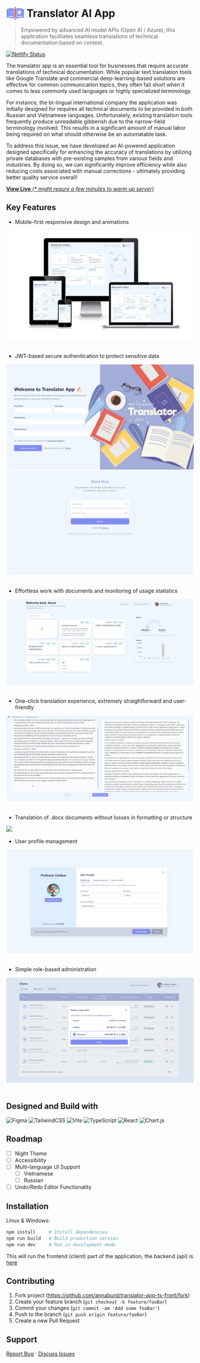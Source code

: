 # <img src="public/icon.svg" width="48" style="margin-bottom:-16px"> Translator AI App

> Empowered by advanced AI model APIs (Open AI / Azure), this application facilitates seamless translations of technical documentation based on context.

[![Netlify Status](https://api.netlify.com/api/v1/badges/09c4753f-2155-4757-8e8a-d49bb5911f72/deploy-status)](https://app.netlify.com/sites/translator-app-ts-front/deploys)

The translator app is an essential tool for businesses that require accurate translations of technical documentation. While popular text translation tools like Google Translate and commercial deep-learning-based solutions are effective for common communication topics, they often fall short when it comes to less commonly used languages or highly specialized terminology.

For instance, the bi-lingual international company the application was initially designed for requires all technical documents to be provided in both Russian and Vietnamese languages. Unfortunately, existing translation tools frequently produce unreadable gibberish due to the narrow-field terminology involved. This results in a significant amount of manual labor being required on what should otherwise be an automatable task.

To address this issue, we have developed an AI-powered application designed specifically for enhancing the accuracy of translations by utilizing private databases with pre-existing samples from various fields and industries. By doing so, we can significantly improve efficiency while also reducing costs associated with manual corrections - ultimately providing better quality service overall!

[**View Live** _(\* might requre a few minutes to warm up server)_](https://translatorai.tech/ "Translator App")

## Key Features

- Mobile-first responsive design and animations

![](preview/image-3.png)
&nbsp;

- JWT-based secure authentication to protect sensitive data

![](preview/image.png)
![](preview/image-2.png)
&nbsp;

- Effortless work with documents and monitoring of usage statistics

![](preview/Animation.gif)
&nbsp;

- One-click translation experience, extremely straightforward and user-friendly

![](preview/Animation-2.gif)
&nbsp;

- Translation of .docx documents without losses in formatting or structure

![](preview/Animation-3.gif)
&nbsp;

- User profile management

![](preview/image-6.png)
&nbsp;

- Simple role-based administration

![](preview/image-7.png)
&nbsp;

## Designed and Build with

![Figma](https://img.shields.io/badge/figma-%23F24E1E.svg?style=for-the-badge&logo=figma&logoColor=white)
![TailwindCSS](https://img.shields.io/badge/tailwindcss-%2338B2AC.svg?style=for-the-badge&logo=tailwind-css&logoColor=white)
![Vite](https://img.shields.io/badge/vite-%23646CFF.svg?style=for-the-badge&logo=vite&logoColor=white)
![TypeScript](https://img.shields.io/badge/typescript-%23007ACC.svg?style=for-the-badge&logo=typescript&logoColor=white)
![React](https://img.shields.io/badge/react-%2320232a.svg?style=for-the-badge&logo=react&logoColor=%2361DAFB)
![Chart.js](https://img.shields.io/badge/chart.js-F5788D.svg?style=for-the-badge&logo=chart.js&logoColor=white)

## Roadmap

- [ ] Night Theme
- [ ] Accessibility
- [ ] Multi-language UI Support
  - [ ] Vietnamese
  - [ ] Russian
- [ ] Undo/Redo Editor Functionality

## Installation

Linux & Windows:

```bash
npm install     # Install dependencies
npm run build   # Build production version
npm run dev     # Run in development mode
```

This will run the frontend (client) part of the application, the backend (api) is [here](https://github.com/AnnaBurd/translator-app-ts-api)

## Contributing

1. Fork project (<https://github.com/annaburd/translator-app-ts-front/fork>)
2. Create your feature branch (`git checkout -b feature/fooBar`)
3. Commit your changes (`git commit -am 'Add some fooBar'`)
4. Push to the branch (`git push origin feature/fooBar`)
5. Create a new Pull Request

## Support

<a href="https://github.com/annaburd/translator-app-ts-front/issues">Report Bug</a>
·
<a href="https://www.linkedin.com/in/anna-burdanova-b91453218/">Discuss Issues</a>
